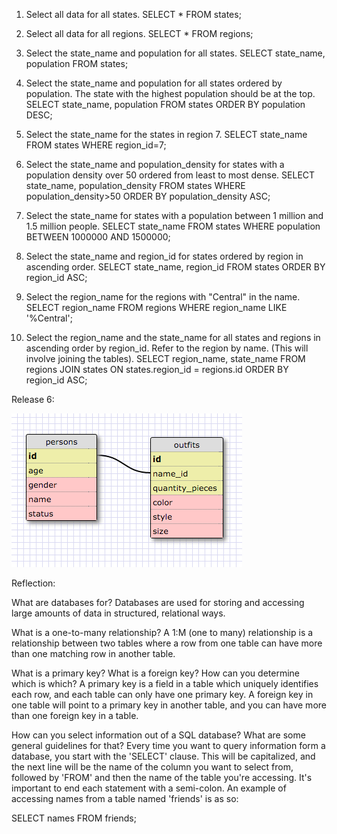 1. Select all data for all states.
SELECT * FROM states;

2. Select all data for all regions.
SELECT * FROM regions;

3. Select the state_name and population for all states.
SELECT state_name, population FROM states;

4. Select the state_name and population for all states ordered by population. The state with the highest population should be at the top.
SELECT state_name, population
FROM states
ORDER BY population DESC;

5. Select the state_name for the states in region 7.
SELECT state_name FROM states WHERE region_id=7;

6. Select the state_name and population_density for states with a population density over 50 ordered from least to most dense.
SELECT state_name, population_density FROM states
WHERE population_density>50
ORDER BY population_density ASC;

7. Select the state_name for states with a population between 1 million and 1.5 million people.
SELECT state_name FROM states
WHERE population BETWEEN 1000000 AND 1500000;

8. Select the state_name and region_id for states ordered by region in ascending order.
SELECT state_name, region_id FROM states
ORDER BY region_id ASC;

9. Select the region_name for the regions with "Central" in the name.
SELECT region_name FROM regions
WHERE region_name LIKE '%Central';

10. Select the region_name and the state_name for all states and regions in ascending order by region_id. Refer to the region by name. (This will involve joining the tables).
SELECT region_name, state_name FROM regions JOIN states ON states.region_id = regions.id
ORDER BY region_id ASC;


Release 6:

![Clueless Schema](https://github.com/Jacfem/phase-0/blob/master/week-8/imgs/8.4schema_clueless.png)

Reflection:

What are databases for?
Databases are used for storing and accessing large amounts of data in structured, relational ways.

What is a one-to-many relationship?
A 1:M (one to many) relationship is a relationship between two tables where a row from one table can have more than one matching row in another table.

What is a primary key? What is a foreign key? How can you determine which is which?
A primary key is a field in a table which uniquely identifies each row, and each table can only have one primary key. A foreign key in one table will point to a primary key in another table, and you can have more than one foreign key in a table.

How can you select information out of a SQL database? What are some general guidelines for that?
Every time you want to query information form a database, you start with the 'SELECT' clause. This will be capitalized, and the next line will be the name of the column you want to select from, followed by 'FROM' and then the name of the table you're accessing. It's important to end each statement with a semi-colon. An example of accessing names from a table named 'friends' is as so:

SELECT names FROM friends;
